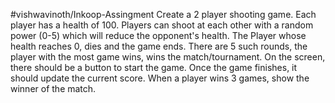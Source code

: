 #vishwavinoth/Inkoop-Assingment
Create a 2 player shooting game. Each player has a health of 100. Players can shoot at each other with a random power (0-5) which will reduce the opponent's health. The Player whose health reaches 0, dies and the game ends.  There are 5 such rounds, the player with the most game wins, wins the match/tournament.  On the screen, there should be a button to start the game. Once the game finishes, it should update the current score. When a player wins 3 games, show the winner of the match.
